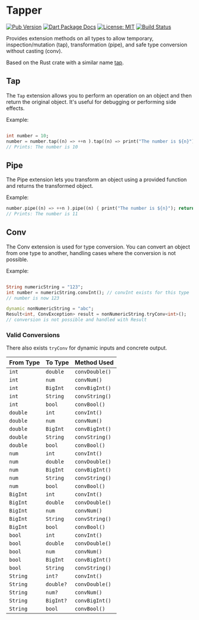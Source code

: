 # Tapper

[![Pub Version](https://img.shields.io/pub/v/tapper.svg)](https://pub.dev/packages/tapper)
[![Dart Package Docs](https://img.shields.io/badge/documentation-pub.dev-blue.svg)](https://pub.dev/documentation/tapper/latest/)
[![License: MIT](https://img.shields.io/badge/license-MIT-purple.svg)](https://opensource.org/licenses/MIT)
[![Build Status](https://github.com/mcmah309/anyhow/actions/workflows/dart.yml/badge.svg)](https://github.com/mcmah309/tapper/actions)

Provides extension methods on all types to allow temporary, inspection/mutation (tap),
transformation (pipe), and safe type conversion without casting (conv).

Based on the Rust crate with a similar name [tap].

## Tap

The `Tap` extension allows you to perform an operation on an object and then return the original object. It's useful for
debugging or performing side effects.

Example:

```dart

int number = 10;
number = number.tap((n) => ++n ).tap((n) => print("The number is ${n}"));
// Prints: The number is 10
```

## Pipe

The Pipe extension lets you transform an object using a provided function and returns the transformed object.

Example:

```dart
number.pipe((n) => ++n ).pipe((n) { print("The number is ${n}"); return n;});
// Prints: The number is 11
```

## Conv

The Conv extension is used for type conversion. You can convert an object from one type to another, handling cases where
the conversion is not possible.

Example:

```dart

String numericString = "123";
int number = numericString.convInt(); // convInt exists for this type
// number is now 123

dynamic nonNumericString = "abc";
Result<int, ConvException> result = nonNumericString.tryConv<int>();
// conversion is not possible and handled with Result
```

### Valid Conversions

There also exists `tryConv` for dynamic inputs and concrete output.

| From Type | To Type   | Method Used    |
|-----------|-----------|----------------|
| `int`     | `double`  | `convDouble()` |
| `int`     | `num`     | `convNum()`    |
| `int`     | `BigInt`  | `convBigInt()` |
| `int`     | `String`  | `convString()` |
| `int`     | `bool`    | `convBool()`   |
| `double`  | `int`     | `convInt()`    |
| `double`  | `num`     | `convNum()`    |
| `double`  | `BigInt`  | `convBigInt()` |
| `double`  | `String`  | `convString()` |
| `double`  | `bool`    | `convBool()`   |
| `num`     | `int`     | `convInt()`    |
| `num`     | `double`  | `convDouble()` |
| `num`     | `BigInt`  | `convBigInt()` |
| `num`     | `String`  | `convString()` |
| `num`     | `bool`    | `convBool()`   |
| `BigInt`  | `int`     | `convInt()`    |
| `BigInt`  | `double`  | `convDouble()` |
| `BigInt`  | `num`     | `convNum()`    |
| `BigInt`  | `String`  | `convString()` |
| `BigInt`  | `bool`    | `convBool()`   |
| `bool`    | `int`     | `convInt()`    |
| `bool`    | `double`  | `convDouble()` |
| `bool`    | `num`     | `convNum()`    |
| `bool`    | `BigInt`  | `convBigInt()` |
| `bool`    | `String`  | `convString()` |
| `String`  | `int?`    | `convInt()`    |
| `String`  | `double?` | `convDouble()` |
| `String`  | `num?`    | `convNum()`    |
| `String`  | `BigInt?` | `convBigInt()` |
| `String`  | `bool`    | `convBool()`   |

[tap]:(https://crates.io/crates/tap)
